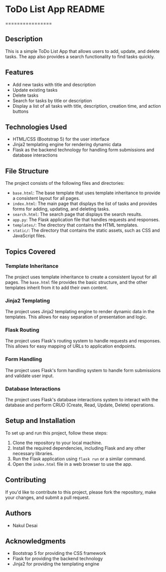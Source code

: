 # ToDo List App README
================

## Description
This is a simple ToDo List App that allows users to add, update, and delete tasks. The app also provides a search functionality to find tasks quickly.

## Features
* Add new tasks with title and description
* Update existing tasks
* Delete tasks
* Search for tasks by title or description
* Display a list of all tasks with title, description, creation time, and action buttons

## Technologies Used
* HTML/CSS (Bootstrap 5) for the user interface
* Jinja2 templating engine for rendering dynamic data
* Flask as the backend technology for handling form submissions and database interactions

## File Structure
The project consists of the following files and directories:
* `base.html`: The base template that uses template inheritance to provide a consistent layout for all pages.
* `index.html`: The main page that displays the list of tasks and provides forms for adding, updating, and deleting tasks.
* `search.html`: The search page that displays the search results.
* `app.py`: The Flask application file that handles requests and responses.
* `templates/`: The directory that contains the HTML templates.
* `static/`: The directory that contains the static assets, such as CSS and JavaScript files.

## Topics Covered
### Template Inheritance
The project uses template inheritance to create a consistent layout for all pages. The `base.html` file provides the basic structure, and the other templates inherit from it to add their own content.

### Jinja2 Templating
The project uses Jinja2 templating engine to render dynamic data in the templates. This allows for easy separation of presentation and logic.

### Flask Routing
The project uses Flask's routing system to handle requests and responses. This allows for easy mapping of URLs to application endpoints.

### Form Handling
The project uses Flask's form handling system to handle form submissions and validate user input.

### Database Interactions
The project uses Flask's database interactions system to interact with the database and perform CRUD (Create, Read, Update, Delete) operations.

## Setup and Installation
To set up and run this project, follow these steps:
1. Clone the repository to your local machine.
2. Install the required dependencies, including Flask and any other necessary libraries.
3. Run the Flask application using `flask run` or a similar command.
4. Open the `index.html` file in a web browser to use the app.

## Contributing
If you'd like to contribute to this project, please fork the repository, make your changes, and submit a pull request.

## Authors
* Nakul Desai

## Acknowledgments
* Bootstrap 5 for providing the CSS framework
* Flask for providing the backend technology
* Jinja2 for providing the templating engine
